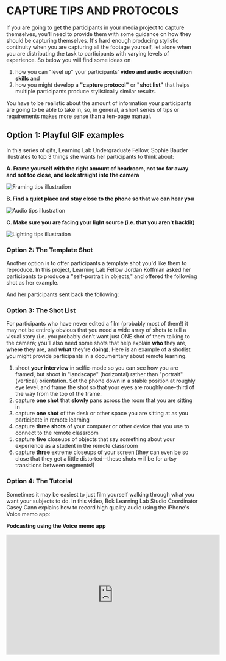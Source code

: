 # CAPTURE TIPS AND PROTOCOLS #

If you are going to get the participants in your media project to capture themselves, you'll need to provide them with some guidance on how they should be capturing themselves. It's hard enough producing stylistic continuity when you are capturing all the footage yourself, let alone when you are distributing the task to participants with varying levels of experience. So below you will find some ideas on 
1. how you can "level up" your participants' **video and audio acquisition skills** and
2. how you might develop a **"capture protocol"** or **"shot list"** that helps multiple participants produce stylistically similar results.

You have to be realistic about the amount of information your participants are going to be able to take in, so, in general, a short series of tips or requirements makes more sense than a ten-page manual. 

## Option 1: Playful GIF examples ##

In this series of gifs, Learning Lab Undergraduate Fellow, Sophie Bauder illustrates to top 3 things she wants her participants to think about:

**A. Frame yourself with the right amount of headroom, not too far away and not too close, and look straight into the camera**

![Framing tips illustration](https://files.slack.com/files-pri/T0HTW3H0V-F01ACD9T7K3/img_4111_300.gif?pub_secret=29c9d2c268)

**B. Find a quiet place and stay close to the phone so that we can hear you**

![Audio tips illustration](https://files.slack.com/files-pri/T0HTW3H0V-F01A60D86SY/img_4110_300.gif?pub_secret=e254789f8a)

**C. Make sure you are facing your light source (i.e. that you aren't backlit)**

![Lighting tips illustration](https://files.slack.com/files-pri/T0HTW3H0V-F019T2GLMP0/img_4109_300.gif?pub_secret=30adedf8cd)


### Option 2: The Template Shot ###

Another option is to offer participants a template shot you'd like them to reproduce. In this project, Learning Lab Fellow Jordan Koffman asked her participants to produce a "self-portrait in objects," and offered the following shot as her example.

And her participants sent back the following:


### Option 3: The Shot List ###

For participants who have never edited a film (probably most of them!) it may not be entirely obvious that you need a wide array of shots to tell a visual story (i.e. you probably don't want just ONE shot of them talking to the camera; you'll also need some shots that help explain **who** they are, **where** they are, and **what** they're **doing**). Here is an example of a shotlist you might provide participants in a documentary about remote learning.

1. shoot **your interview** in selfie-mode so you can see how you are framed, but shoot in "landscape" (horizontal) rather than "portrait" (vertical) orientation. Set the phone down in a stable position at roughly eye level, and frame the shot so that your eyes are roughly one-third of the way from the top of the frame.
2. capture **one shot** that **slowly** pans across the room that you are sitting in
3. capture **one shot** of the desk or other space you are sitting at as you participate in remote learning 
4. capture **three shots** of your computer or other device that you use to connect to the remote classroom
4. capture **five** closeups of objects that say something about your experience as a student in the remote classroom
5. capture **three** extreme closeups of your screen (they can even be so close that they get a little distorted--these shots will be for artsy transitions between segments!)


### Option 4: The Tutorial ###

Sometimes it may be easiest to just film yourself walking through what you want your subjects to do. In this video, Bok Learning Lab Studio Coordinator Casey Cann explains how to record high quality audio using the iPhone's Voice memo app:

**Podcasting using the Voice memo app**
<iframe width="560" height="315" src="https://www.youtube.com/embed/LeGq-5SYqXQ" frameborder="0" allow="accelerometer; autoplay; clipboard-write; encrypted-media; gyroscope; picture-in-picture" allowfullscreen></iframe>



